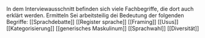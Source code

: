 In dem Interviewausschnitt befinden sich viele Fachbegriffe, die dort auch erklärt werden. Ermitteln Sei arbeitsteilig dei Bedeutung der folgenden Begriffe: 
[[Sprachdebatte]]
[[Register sprache]]
[[Framing]]
[[Usus]]
[[Kategorisierung]]
[[generisches Maskulinum]]
[[Sprachwahl]]
[[Diversität]]
